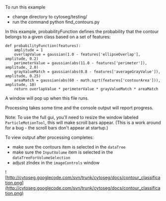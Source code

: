 To run this example

  * change directory to cytoseg/testing/
  * run the command python find\_contours.py

In this example, probabilityFunction defines the probability that the contour belongs to a given class based on a set of features:

```
def probabilityFunction(features):
    amplitude = 1
    overlapValue = gaussian(1.0 - features['ellipseOverlap'], amplitude, 0.2)
    perimeterValue = gaussian(abs(11.0 - features['perimeter']), amplitude, 2.0)
    grayValueMatch = gaussian(abs(0.8 - features['averageGrayValue']), amplitude, 0.25)
    areaMatch = gaussian(abs(60 - math.sqrt(features['contourArea'])), amplitude, 10)
    return overlapValue * perimeterValue * grayValueMatch * areaMatch
```


A window will pop up when this file runs.

Processing takes some time and the console output will report progress.

Note:
To use the full gui, you'll need to resize the window labeled `ParticleMotionTool`, this will make scroll bars appear. (This is a work around for a bug - the scroll bars don't appear at startup.)

To view output after processing completes:
  * make sure the contours item is selected in the `dataTree`
  * make sure the `InputVolume` item is selected in the `dataTreeForVolumeSelection`
  * adjust zIndex in the `imageControls` window



![http://cytoseg.googlecode.com/svn/trunk/cytoseg/docs/contour_classification.png](http://cytoseg.googlecode.com/svn/trunk/cytoseg/docs/contour_classification.png)
